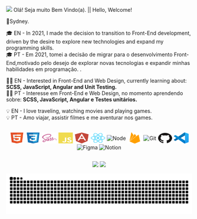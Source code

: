 <img src=https://github.com/TheDudeThatCode/TheDudeThatCode/blob/master/Assets/Hi.gif width="30"> Olá! Seja muito Bem Vindo(a). || Hello, Welcome!

📍Sydney.

🎓 EN - In 2021, I made the decision to transition to Front-End development, driven by the desire to explore new technologies and expand my programming skills.<br>
🎓 PT - Em 2021, tomei a decisão de migrar para o desenvolvimento Front-End,motivado pelo desejo de explorar novas tecnologias e expandir minhas habilidades em programação. .<br>

✍🏻 EN - Interested in Front-End and Web Design, currently learning about: <b>SCSS, JavaScript, Angular and Unit Testing.</b><br>
✍🏻 PT - Interesse em Front-End e Web Design, no momento aprendendo sobre: <b>SCSS, JavaScript, Angular e Testes unitários.</b><br>

💡 EN - I love traveling, watching movies and playing games.<br>
💡 PT - Amo viajar, assistir filmes e me aventurar nos games.<br>


<div style="display: inline_block" align="center"><br>
  <img align="center" alt="HTML" height="30" width="40" src="https://raw.githubusercontent.com/devicons/devicon/master/icons/html5/html5-original.svg">
  <img align="center" alt="CSS" height="30" width="40" src="https://raw.githubusercontent.com/devicons/devicon/master/icons/css3/css3-original.svg">
  <img align="center" alt="SASS" height="30" width="40" src="https://github.com/devicons/devicon/blob/master/icons/sass/sass-original.svg">
  <img align="center" alt="JavaScript" height="30" width="40" src="https://github.com/devicons/devicon/blob/master/icons/javascript/javascript-plain.svg">
  <img align="center" alt="Angular" height="30" width="40" src="https://github.com/devicons/devicon/blob/master/icons/angularjs/angularjs-plain.svg">
  <img align="center" alt="React" height="30" width="40" src="https://raw.githubusercontent.com/devicons/devicon/master/icons/react/react-original.svg">
  <img align="center" alt="Node" height="30" width="40" src="https://cdn.jsdelivr.net/gh/devicons/devicon/icons/nodejs/nodejs-original.svg">
  <img align="center" alt="Firebase" height="30" width="40" src="https://raw.githubusercontent.com/devicons/devicon/master/icons/firebase/firebase-plain.svg">
  <img align="center" alt="Git" height="30" width="40" src="https://cdn.jsdelivr.net/gh/devicons/devicon/icons/git/git-original.svg">
  <img align="center" alt="GitHub" height="30" width="40" src="https://github.com/devicons/devicon/blob/master/icons/github/github-original.svg">
  <img align="center" alt="VS Code" height="30" width="40" src="https://github.com/devicons/devicon/blob/master/icons/vscode/vscode-original.svg">
  <img align="center" alt="Figma" height="30" width="40" src="https://cdn.jsdelivr.net/gh/devicons/devicon/icons/figma/figma-original.svg">
  <img align="center" alt="Notion" height="40" width="40" src="https://ik.imagekit.io/llneva6qvex/unnamed-removebg-preview__1__iPIv_JO89nrw.png?updatedAt=1635447249570"> 
</div> 

  ##
 
<div align="center"> 
  <a href="mailto:bcacefo@gmail.com"><img src="https://img.shields.io/badge/Gmail-D14836?style=for-the-badge&logo=gmail&logoColor=white" target="_blank"></a>
  <a href="https://www.linkedin.com/in/bianca-cristina-alves1" target="_blank"><img src="https://img.shields.io/badge/LinkedIn-0077B5?style=for-the-badge&logo=linkedin&logoColor=white" target="_blank"></a> 

  ![Snake animation](https://github.com/biancacristinaalves/biancacristinaalves/blob/output/github-contribution-grid-snake.svg)
 
</div>
